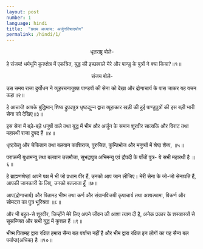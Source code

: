 ```yaml
---
layout: post
number: 1
language: hindi
title:  "प्रथम अध्याय: अर्जुनविषादयोग"
permalink: /hindi/1/
---
```


<center>धृतराष्ट्र बोले- </center>

हे संजय! धर्मभूमि कुरुक्षेत्र में एकत्रित, युद्ध की इच्छावाले मेरे और पाण्डु के पुत्रों ने क्या किया?॥१॥

<center>संजय बोले- </center>

उस समय राजा दुर्योधन ने व्यूहरचनायुक्त पाण्डवों की सेना को देखा और द्रोणाचार्य के पास जाकर यह वचन कहा॥२॥

हे आचार्य! आपके बुद्धिमान्‌ शिष्य द्रुपदपुत्र धृष्टद्युम्न द्वारा व्यूहाकार खड़ी की हुई पाण्डुपुत्रों की इस बड़ी भारी सेना को देखिए॥३॥

इस सेना में बड़े-बड़े धनुषों वाले तथा युद्ध में भीम और अर्जुन के समान शूरवीर सात्यकि और विराट तथा महारथी राजा द्रुपद हैं ॥४॥

धृष्टकेतु और चेकितान तथा बलवान काशिराज, पुरुजित, कुन्तिभोज और मनुष्यों में श्रेष्ठ शैब्य, ॥५॥

पराक्रमी युधामन्यु तथा बलवान उत्तमौजा, सुभद्रापुत्र अभिमन्यु एवं द्रौपदी के पाँचों पुत्र- ये सभी महारथी है ॥६॥

हे ब्राह्मणश्रेष्ठ! अपने पक्ष में भी जो प्रधान वीर हैं, उनको आप जान लीजिए। मेरी सेना के जो-जो सेनापति हैं, आपकी जानकारी के लिए, उनको बतलाता हूँ ॥७॥

आप(द्रोणाचार्य) और पितामह भीष्म तथा कर्ण और संग्रामविजयी कृपाचार्य तथा अश्वत्थामा, विकर्ण और सोमदत्त का पुत्र भूरिश्रवा ॥८॥

और भी बहुत-से शूरवीर, जिन्होंने मेरे लिए अपने जीवन की आशा त्याग दी है, अनेक प्रकार के शस्त्रास्त्रों से सुसज्जित और सभी युद्ध में कुशल हैं ॥९॥

भीष्म पितामह द्वारा रक्षित हमारा सैन्य बल पर्याप्त नहीं है और भीम द्वारा रक्षित इन लोगों का यह सैन्य बल पर्याप्त(अधिक) है ॥१०॥